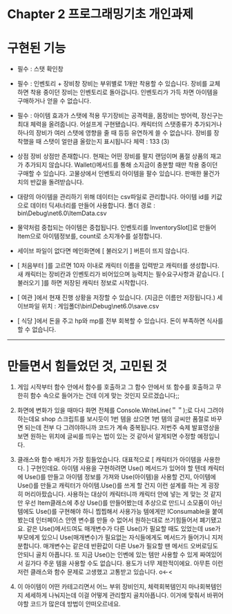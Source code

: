 # Chapter 2 프로그래밍기초 개인과제


# 구현된 기능

- 필수 : 스탯 확인창

- 필수 : 인벤토리 + 장비창
  장비는 부위별로 1개만 착용할 수 있습니다.
  장비를 교체하면 착용 중이던 장비는 인벤토리로 돌아갑니다.
  인벤토리가 가득 차면 아이템을 구매하거나 얻을 수 없습니다.

- 필수 : 아이템 효과가 스탯에 적용
 무기장비는 공격력을, 몸장비는 방어력, 장신구는 최대 체력을 올려줍니다.
 어설프게 구현됐습니다. 캐릭터의 스탯종류가 추가되거나 하나의 장비가 여러 스탯에 영향을 줄 때 등등 유연하게 쓸 수 없습니다.
 장비를 장착했을 때 스탯이 얼만큼 올랐는지 표시됩니다 체력 : 133 (3)

- 상점
장비 상점만 존재합니다.
현재는 어떤 장비를 팔지 랜덤이며 품절 상품의 재고가 추가되지 않습니다.
Wallet()메서드를 통해 소지금이 충분할 때만 착용 중이던 구매할 수 있습니다.
고물상에서 인벤토리 아이템을 팔수 있습니다. 판매한 물건가치의 반값을 돌려받습니다.  

- 대량의 아이템을 관리하기 위해 데이터는 csv파일로 관리합니다. 아이템 id를 키값으로 데이터 딕셔너리를 만들어 사용합니다.
폴더 경로 : bin\Debug\net6.0\ItemData.csv

- 물약처럼 중첩되는 아이템은 중첩됩니다.
  인벤토리를 InventorySlot[]로 만들어 Item으로 아이템정보를, count로 소지개수를 설정합니다.

- 세이브 파일이 없다면 메인화면에 [ 불러오기 ] 버튼이 뜨지 않습니다.

- [ 처음부터 ]를 고르면 10자 이내로 캐릭터 이름을 입력받고 캐릭터를 생성합니다.
 새 캐릭터는 장비칸과 인벤토리가 비어있으며 능력치는 필수요구사항과 같습니다.
  [ 불러오기 ]를 하면 저장된 캐릭터 정보로 시작합니다.

- [ 여관 ]에서 현재 진행 상황을 저장할 수 있습니다. (지금은 이름만 저장됩니다.)
  세이브파일 위치 : 게임폴더\bin\Debug\net6.0\save.csv

- [ 식당 ]에서 돈을 주고 hp와 mp를 전부 회복할 수 있습니다.
  돈이 부족하면 식사를 할 수 없습니다.
 


--------

# 만들면서 힘들었던 것, 고민된 것

1. 게임 시작부터 함수 안에서 함수를 호출하고 그 함수 안에서 또 함수를 호출하고 무한히 함수 속으로 들어가는 건데 이게 맞는 것인지 모르겠습니다;;

2. 화면에 변화가 있을 때마다 화면 전체를 Console.WriteLine(＂＂);로 다시 그려야하는데요
shop 스크립트를 보시듯이 1번 템을 샀으면 1번 템의 글씨만 품절로 바꾸면 되는데 전부 다 그려야하니까 코드가 계속 중복됩니다.
저번주 숙제 발표영상을 보면 원하는 위치에 글씨를 띄우는 법이 있는 것 같아서 알게되면 수정할 예정입니다.

2. 클래스와 함수 배치가 가장 힘들었습니다.
대표적으로 [ 캐릭터가 아이템을 사용한다. ] 구현인데요.
아이템 사용을 구현하려면 Use() 메서드가 있어야 할 텐데 캐릭터에 Use()를 만들고 아이템 정보를 가져와 Use(아이템)을 사용할 건지,
아이템에 Use()를 만들고 캐릭터가 아이템.Use()를 쓰게 할 건지 이런 설계를 하는 게 굉장히 머리아팠습니다.
사용하는 대상이 캐릭터니까 캐릭터 안에 넣는 게 맞는 것 같지만 우선 Item클래스에 추상 Use()를 만들어봤는데
추상으로 만드니 소모품이 아닌 템에도 Use()를 구현해야 하니 찝찝해서
사용가능 템에게만 IConsumable을 붙여봤는데 인터페이스 안엔 변수를 만들 수 없어서 원하는대로 쓰기힘들어서 폐기됐고요.
같은 Use()메서드여도 매개변수가 다른 Use()가 필요할 때도 있었는데 use가 부모에게 있으니
Use(매개변수)가 필요없는 자식들에게도 메서드가 들어가니 지저분합니다.
매개변수는 같은데 반환값이 다른 Use가 필요할 땐 메서드 오버로딩도 안되니 골치 아픕니다.
또 지금 Use()는 인벤에 있는 템만 사용할 수 있게 짜여있어서 길가다 주운 템을 사용할 수도 없습니다. 용도가 너무 제한적이에요.
아무튼 이런저런 클래스와 함수 문제로 고생했고 고통받고 있습니다. o<-<

4. 이 아이템이 어떤 카테고리면서 어느 부위 장비인지, 체력회복템인지 마나회복템인지 세세하게 나눠지는데 이걸 어떻게 관리할지 골치아픕니다.
이거에 맞춰서 바뀌어야할 코드가 많은데 방법이 안떠오르네요.
